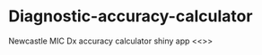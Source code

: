 # Diagnostic-accuracy-calculator
Newcastle MIC Dx accuracy calculator shiny app
<<<STILL UNDER CONSTRUCTION>>>

